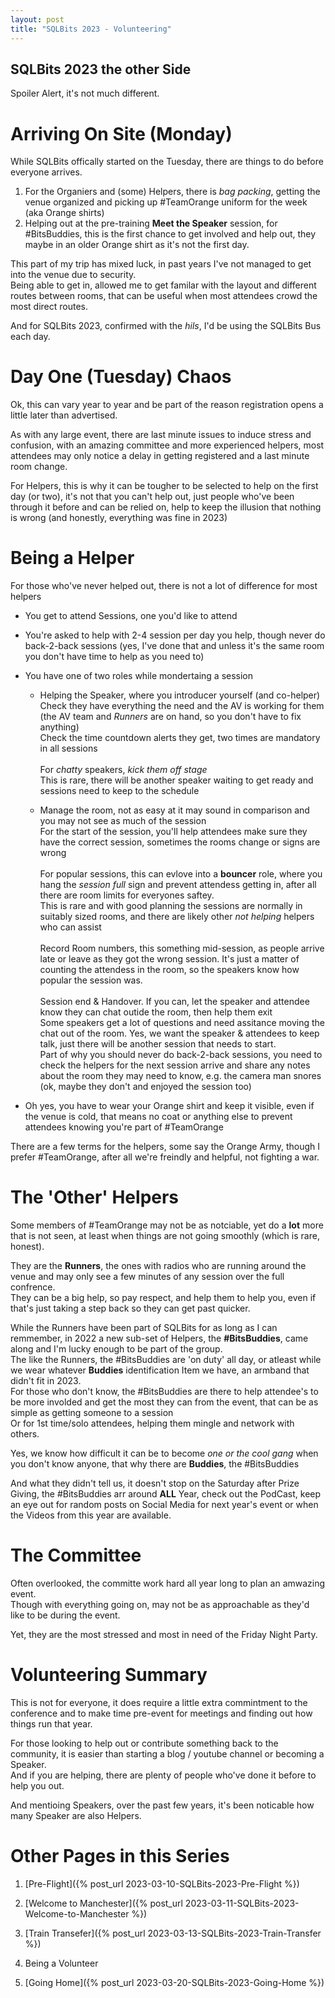 ```yaml
---
layout: post
title: "SQLBits 2023 - Volunteering"
---
```

## SQLBits 2023 the other Side
Spoiler Alert, it's not much different.

# Arriving On Site (Monday)

While SQLBits offically started on the Tuesday, there are things to do before everyone arrives.

1) For the Organiers and (some) Helpers, there is <em>bag packing</em>, getting the venue organized and picking up #TeamOrange uniform for the week (aka Orange shirts)
1) Helping out at the pre-training <b>Meet the Speaker</b> session, for #BitsBuddies, this is the first chance to get involved and help out, they maybe in an older Orange shirt as it's not the first day.

This part of my trip has mixed luck, in past years I've not managed to get into the venue due to security.
<br>Being able to get in, allowed me to get familar with the layout and different routes between rooms, that can be useful when most attendees crowd the most direct routes.

And for SQLBits 2023, confirmed with the <em>hils</em>, I'd be using the SQLBits Bus each day.

# Day One (Tuesday) Chaos

Ok, this can vary year to year and be part of the reason registration opens a little later than advertised.

As with any large event, there are last minute issues to induce stress and confusion, with an amazing committee and more experienced helpers, most attendees may only notice a delay in getting registered and a last minute room change.

For Helpers, this is why it can be tougher to be selected to help on the first day (or two), it's not that you can't help out, just people who've been through it before and can be relied on, help to keep the illusion that nothing is wrong (and honestly, everything was fine in 2023)

# Being a Helper

For those who've never helped out, there is not a lot of difference for most helpers
- You get to attend Sessions, one you'd like to attend
- You're asked to help with 2-4 session per day you help, though never do back-2-back sessions (yes, I've done that and unless it's the same room you don't have time to help as you need to)
- You have one of two roles while mondertaing a session

    - Helping the Speaker, where you introducer yourself (and co-helper)
    <br>Check they have everything the need and the AV is working for them (the AV team and <em>Runners</em> are on hand, so you don't have to fix anything)
    <br>Check the time countdown alerts they get, two times are mandatory in all sessions
    <br><br>For <em>chatty</em> speakers, <em>kick them off stage</em>
    <br>This is rare, there will be another speaker waiting to get ready and sessions need to keep to the schedule

    - Manage the room, not as easy at it may sound in comparison and you may not see as much of the session
    <br>For the start of the session, you'll help attendees make sure they have the correct session, sometimes the rooms change or signs are wrong
    <br><br>For popular sessions, this can evlove into a <b>bouncer</b> role, where you hang the <em>session full</em> sign and prevent attendess getting in, after all there are room limits for everyones saftey.
    <br>This is rare and with good planning the sessions are normally in suitably sized rooms, and there are likely other *not helping* helpers who can assist
    <br><br>Record Room numbers, this something mid-session, as people arrive late or leave as they got the wrong session. It's just a matter of counting the attendess in the room, so the speakers know how popular the session was. 
    <br><br>Session end &amp; Handover. If you can, let the speaker and attendee know they can chat outide the room, then help them exit
    <br>Some speakers get a lot of questions and need assitance moving the chat out of the room. Yes, we want the speaker &amp; attendees to keep talk, just there will be another session that needs to start.
    <br>Part of why you should never do back-2-back sessions, you need to check the helpers for the next session arrive and share any notes about the room they may need to know, e.g. the camera man snores (ok, maybe they don't and enjoyed the session too)

- Oh yes, you have to wear your Orange shirt and keep it visible, even if the venue is cold, that means no coat or anything else to prevent attendees knowing you're part of #TeamOrange

There are a few terms for the helpers, some say the Orange Army, though I prefer #TeamOrange, after all we're freindly and helpful, not fighting a war.

# The 'Other' Helpers

Some members of #TeamOrange may not be as notciable, yet do a **lot** more that is not seen, at least when things are not going smoothly (which is rare, honest).

They are the **Runners**, the ones with radios who are running around the venue and may only see a few minutes of any session over the full confrence.
<br>They can be a big help, so pay respect, and help them to help you, even if that's just taking a step back so they can get past quicker.

While the Runners have been part of SQLBits for as long as I can remmember, in 2022 a new sub-set of Helpers, the **#BitsBuddies**, came along and I'm lucky enough to be part of the group.
<br>The like the Runners, the #BitsBuddies are 'on duty' all day, or atleast while we wear whatever <b>Buddies</b> identification Item we have, an armband that didn't fit in 2023.
<br>For those who don't know, the #BitsBuddies are there to help attendee's to be more involded and get the most they can from the event, that can be as simple as getting someone to a session
<br>Or for 1st time/solo attendees, helping them mingle and network with others.

Yes, we know how difficult it can be to become <em>one or the cool gang</em> when you don't know anyone, that why there are <b>Buddies</b>, the #BitsBuddies

And what they didn't tell us, it doesn't stop on the Saturday after Prize Giving, the #BitsBuddies arr around <b>ALL</b> Year, check out the PodCast, keep an eye out for random posts on Social Media for next year's event or when the Videos from this year are available.

# The Committee

Often overlooked, the committe work hard all year long to plan an amwazing event.
<br>Though with everything going on, may not be as approachable as they'd like to be during the event.

Yet, they are the most stressed and most in need of the Friday Night Party.

# Volunteering Summary

This is not for everyone, it does require a little extra commintment to the conference and to make time pre-event for meetings and finding out how things run that year.

For those looking to help out or contribute something back to the community, it is easier than starting a blog / youtube channel or becoming a Speaker.
<br>And if you are helping, there are plenty of people who've done it before to help you out.

And mentioing Speakers, over the past few years, it's been noticable how many Speaker are also Helpers.

# Other Pages in this Series

1. [Pre-Flight]({% post_url 2023-03-10-SQLBits-2023-Pre-Flight %})

1. [Welcome to Manchester]({% post_url 2023-03-11-SQLBits-2023-Welcome-to-Manchester %})

1. [Train Transefer]({% post_url 2023-03-13-SQLBits-2023-Train-Transfer %})

1. Being a Volunteer

1. [Going Home]({% post_url 2023-03-20-SQLBits-2023-Going-Home %})
